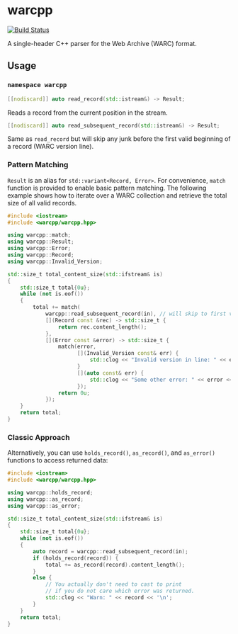 warcpp
======

[![Build Status](https://travis-ci.org/pisa-engine/warcpp.svg?branch=master)](https://travis-ci.org/pisa-engine/warcpp)

A single-header C++ parser for the Web Archive (WARC) format.

## Usage

### `namespace warcpp`

```cpp
[[nodiscard]] auto read_record(std::istream&) -> Result;
```
Reads a record from the current position in the stream.

```cpp
[[nodiscard]] auto read_subsequent_record(std::istream&) -> Result;
```
Same as `read_record` but will skip any junk before the first
valid beginning of a record (WARC version line).

### Pattern Matching

`Result` is an alias for `std::variant<Record, Error>`.
For convenience, `match` function is provided to enable basic pattern matching.
The following example shows how to iterate over a WARC collection
and retrieve the total size of all valid records.

```cpp
#include <iostream>
#include <warcpp/warcpp.hpp>

using warcpp::match;
using warcpp::Result;
using warcpp::Error;
using warcpp::Record;
using warcpp::Invalid_Version;

std::size_t total_content_size(std::ifstream& is)
{
    std::size_t total{0u};
    while (not is.eof())
    {
        total += match(
            warcpp::read_subsequent_record(in), // will skip to first valid beginning
            [](Record const &rec) -> std::size_t {
                return rec.content_length();
            },
            [](Error const &error) -> std::size_t {
                match(error,
                      [](Invalid_Version const& err) {
                          std::clog << "Invalid version in line: " << err.version << '\n';
                      }
                      [](auto const& err) {
                          std::clog << "Some other error: " << error << '\n';
                      });
                return 0u;
            });
    }
    return total;
}
```

### Classic Approach

Alternatively, you can use `holds_record()`, `as_record()`, and `as_error()`
functions to access returned data:

```cpp
#include <iostream>
#include <warcpp/warcpp.hpp>

using warcpp::holds_record;
using warcpp::as_record;
using warcpp::as_error;

std::size_t total_content_size(std::ifstream& is)
{
    std::size_t total{0u};
    while (not is.eof())
    {
        auto record = warcpp::read_subsequent_record(in);
        if (holds_record(record)) {
            total += as_record(record).content_length();
        }
        else {
            // You actually don't need to cast to print
            // if you do not care which error was returned.
            std::clog << "Warn: " << record << '\n';
        }
    }
    return total;
}
```
